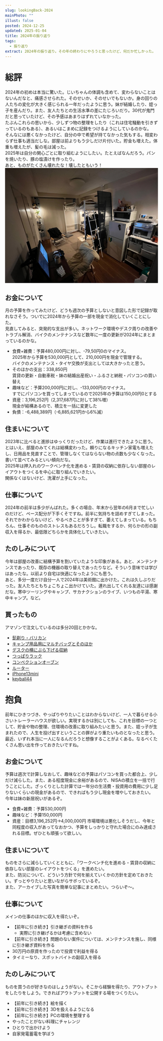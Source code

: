 ```yaml
---
slug: lookingBack-2024
mainPhoto: ""
illust: false
posted: 2024-12-25
updated: 2025-01-04
title: 2024年の振り返り
tags:
  - 振り返り
extract: 2024年の振り返り。その年の終わりにやろうと思ったけど、何だか忙しかった。
---
```


# 総評

2024年の初めは本当に驚いた。じいちゃんの体調も含めて、変わらないことはないんだなと、痛感させられた。そのせいか、そのせいでもないか。身の回りの人たちの変化が大きく感じられる一年だったように思う。妹が結婚したり、姪っ子を産んだり。また、友人たちとの生活水準の差にたじろいだり。30代が鬼門だと思っていたけど、その予感はあまりはずれていなかった。  
たぶんこれらの思いから、少しずつ物の整理をしたり（これは住宅騒動を引きずっているのもある）、あるいはこまめに記録をつけるようにしているのかな。  
そんなには悪くなかったけど、自分の中で希望が持てなかった気もする。相変わらず仕事も適当だしな。部屋は前よりもう少しだけ片付いた。貯金も増えた。体重も増えたが、髪の毛は減った。  
2025年は自分の関心ごとに取り組むようにしたい。たとえばなんだろう。パンを焼いたり、豚の塩漬けを作ったり。  
あと、ものがたくさん壊れたな！壊したともいう！  
![自室の写真](../../images/lookingBack/2024-12-25-2024/01.jpg)

## お金について

月の予算を作ってみたけど、どうも週次の予算としないと意図した形で記録が取れなさそう。ついでに2024年から予算の一部を現金で消化していくことにした。  
見直してみると、突発的な支出が多い。ネットワーク環境やデスク周りの改善やトラブル解消、バイクのメンテナンスなど数年に一度の更新が2024年にまとまっているのかな。

- 食費+雑費：予算480,000円に対し、-79,50円0のマイナス。  
  2025年から予算を530,000円として、210,000円を現金で管理する。  
  バイクのメンテナンス・タイヤ交換が支出としては大きかったと思う。
- そのほかの支出：338,850円  
  賃貸の更新・自動車税・妹の結婚出産祝い・ふるさと納税・パソコンの買い替え
- 趣味など：予算200,000円に対し、-133,000円のマイナス。  
  すでにパソコンを買ってしまっているので2025年の予算は150,00円0とする
- 資産：3,196,252円（2,317,687円に対して38%増）  
  現金が結構あるので、積立を一括に変更した
- 負債：-6,488,389円（-6,885,621円から6%減）

## 住まいについて

2023年に比べると進捗はゆっくりだったけど、作業は進行できたように思う。とはいえ、部屋のみてくれは結構変わった。頼りになるキッチン家電も増えたし、日用品を見直すことで、管理しなくてはならない物の点数も少なくなった。書いて並べてみるといい傾向だな。  
2025年は押入れのワークベンチ化を進める・賃貸の収納に依存しない部屋のレイアウトをつくるを中心に取り組んでいきたい。  
関係なくはないけど、洗濯が上手になった。

## 仕事について

2024年の前半は多少がんばれた。多くの場合、年末から翌年の6月まで忙しいのだけど、ペース配分が下手くそですね。前半に気持ちを詰めすぎてしまった。それでかわからないけど、やるべきことが多すぎて、萎えてしまっている。もちろん、仕事そのもののストレスもあるだろうし。転職をするか、何らかの形の副収入を得るか、最低限どちらかを具体化していきたい。

## たのしみについて

今年は部屋の改善に結構予算を割いていたような印象がある。あと、メンテンナンスであったり、既存の機器の取り替えであったりなど。そういう意味では学びはあったな。以前より自宅は快適になったようにも思う。  
あと、多分一度だけ自分一人で2024年は美術館に出かけた。これは久しぶりだった。友人たちともちょこちょこ出かけていた。連れ出してくれる友達には感謝だな。寒中ツーリングやキャンプ、サカナクションのライブ、いつもの平湯、寒中キャンプ。など。

## 買ったもの

アマゾンで注文しているのは多分20回とかかな。

- [髭剃り・バリカン](2024-12-31-髭剃りとバリカンを買い替える.md)
- [キャンプ用品用にマルチバッグとそのほか](../goods/2024-12-31-アウトドア用品)
- [ デスクの横にぶら下げる収納](../goods/2024-12-31-デスク周りについて.md)
- [つっぱりラック](../goods/2024-12-31-つっぱりラック.md)
- [コンベクションオーブン](../goods/2024-12-31-山善のコンベクションオーブンを買ってもらう.md)
- [ルーター](../goods/2024-11-19-テザリングで使えるルーターと、ネットワーク環境.md)
- [iPhone13mini](2024-11-28-iPhone13mini.md)
- [keyball44](../goods/2022-03-19-キーボード・マウス遍歴.md)

# 抱負

前年にひきつづき、やっぱりやりたいことはわからないけど、一人で暮らせる小さいトレーラーハウスが欲しい。実現するかは別にしても、これを目標の一つとして、貯金や物の整理、住環境の改善に取り組みたいと思う。また、姪っ子が生まれたので、人生を投げ出すということの罪がより重たいものとなったと思う。最近、いずれ本当に一人になるんだろうと想像することがよくある。なるべくたくさん思い出を作っておきたいですね。

## お金について

予算は週次で計算しなおして、趣味などの予算はパソコンを買った都合上、少しだけ減らした。また、ある程度現金に余裕があるので、NISAの積立を一括で行うことにした。ざっくりとした計算では一年分の生活費・投資用の費用に少し足りないくらいの現金があるので、できればもう少し現金を増やしておきたい。  
今年は妹の新居祝いがあるぞ。

- 食費+雑費：予算530,000円
- 趣味など：予算150,000円
- 資産：目標3,196,252円→4,000,000円
  市場環境は悪化しそうだし、今年と同程度の収入があってなおかつ、予算をしっかりと守れた場合にのみ達成される目標。ぜひとも頑張って欲しい。

## 住まいについて

ものをさらに減らしていくとともに、「ワークベンチ化を進める・賃貸の収納に依存しない部屋のレイアウトをつくる」を進めたい。  
また、防災について、どういう方針で何を揃えていくかの方針を定めておきたい。ずっとやりたいと思いながらサボっているぞ。  
また、アーカイブした写真を簡単な記事にまとめたい。つらいぞ〜。

## 仕事について

メインの仕事のほかに収入を得たいぞ。

- 【前年に引き続き】引き継ぎの資料を作る
  - 実際に引き継げるかは考慮に含めない
- 【前年に引き続き】問題のない案件については、メンテナンスを施し、同様に引き継ぎ資料を作る
- 30万円の原資を作ったので投資で利益を得る
- タイミーなり、スポットバイトの副収入を得る


## たのしみについて

ものを買うのが好きなのはしょうがない。そこから経験を得たり、アウトプットをしたりをしよう。できればアウトプットを公開する場をつくりたい。

- 【前年に引き続き】絵を描く
- 【前年に引き続き】3Dを扱えるようになる
- 【前年に引き続き】PCの環境を整理する
- やったことがない料理にチャレンジ
- ひとりで出かけよう
- 自家発電蓄電を学ぼう